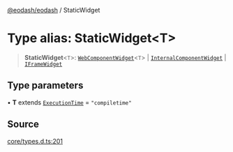 [@eodash/eodash](../index.md) / StaticWidget

# Type alias: StaticWidget\<T\>

> **StaticWidget**\<`T`\>: [`WebComponentWidget`](../interfaces/WebComponentWidget.md)\<`T`\> \| [`InternalComponentWidget`](../interfaces/InternalComponentWidget.md) \| [`IFrameWidget`](../interfaces/IFrameWidget.md)

## Type parameters

• **T** extends [`ExecutionTime`](ExecutionTime.md) = `"compiletime"`

## Source

[core/types.d.ts:201](https://github.com/eodash/eodash/blob/700e395/core/types.d.ts#L201)
